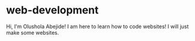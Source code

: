 # web-development

Hi, I'm Olushola Abejide! I am here to learn how to code websites! I will just make some websites.
